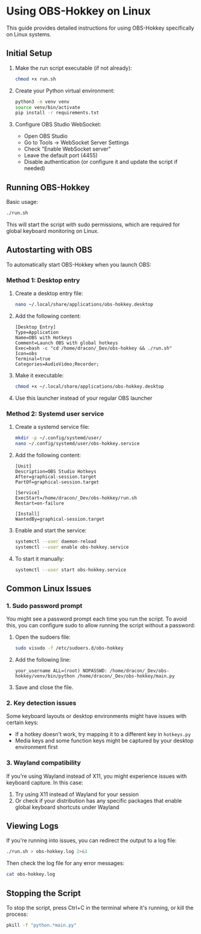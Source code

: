 # Using OBS-Hokkey on Linux

This guide provides detailed instructions for using OBS-Hokkey specifically on Linux systems.

## Initial Setup

1. Make the run script executable (if not already):
   ```bash
   chmod +x run.sh
   ```

2. Create your Python virtual environment:
   ```bash
   python3 -m venv venv
   source venv/bin/activate
   pip install -r requirements.txt
   ```

3. Configure OBS Studio WebSocket:
   - Open OBS Studio
   - Go to Tools → WebSocket Server Settings
   - Check "Enable WebSocket server"
   - Leave the default port (4455)
   - Disable authentication (or configure it and update the script if needed)

## Running OBS-Hokkey

Basic usage:
```bash
./run.sh
```

This will start the script with sudo permissions, which are required for global keyboard monitoring on Linux.

## Autostarting with OBS

To automatically start OBS-Hokkey when you launch OBS:

### Method 1: Desktop entry

1. Create a desktop entry file:
   ```bash
   nano ~/.local/share/applications/obs-hokkey.desktop
   ```

2. Add the following content:
   ```
   [Desktop Entry]
   Type=Application
   Name=OBS with Hotkeys
   Comment=Launch OBS with global hotkeys
   Exec=bash -c "cd /home/dracon/_Dev/obs-hokkey && ./run.sh"
   Icon=obs
   Terminal=true
   Categories=AudioVideo;Recorder;
   ```

3. Make it executable:
   ```bash
   chmod +x ~/.local/share/applications/obs-hokkey.desktop
   ```

4. Use this launcher instead of your regular OBS launcher

### Method 2: Systemd user service

1. Create a systemd service file:
   ```bash
   mkdir -p ~/.config/systemd/user/
   nano ~/.config/systemd/user/obs-hokkey.service
   ```

2. Add the following content:
   ```
   [Unit]
   Description=OBS Studio Hotkeys
   After=graphical-session.target
   PartOf=graphical-session.target

   [Service]
   ExecStart=/home/dracon/_Dev/obs-hokkey/run.sh
   Restart=on-failure

   [Install]
   WantedBy=graphical-session.target
   ```

3. Enable and start the service:
   ```bash
   systemctl --user daemon-reload
   systemctl --user enable obs-hokkey.service
   ```

4. To start it manually:
   ```bash
   systemctl --user start obs-hokkey.service
   ```

## Common Linux Issues

### 1. Sudo password prompt

You might see a password prompt each time you run the script. To avoid this, you can configure sudo to allow running the script without a password:

1. Open the sudoers file:
   ```bash
   sudo visudo -f /etc/sudoers.d/obs-hokkey
   ```

2. Add the following line:
   ```
   your_username ALL=(root) NOPASSWD: /home/dracon/_Dev/obs-hokkey/venv/bin/python /home/dracon/_Dev/obs-hokkey/main.py
   ```

3. Save and close the file.

### 2. Key detection issues

Some keyboard layouts or desktop environments might have issues with certain keys:

- If a hotkey doesn't work, try mapping it to a different key in `hotkeys.py`
- Media keys and some function keys might be captured by your desktop environment first

### 3. Wayland compatibility

If you're using Wayland instead of X11, you might experience issues with keyboard capture. In this case:

1. Try using X11 instead of Wayland for your session
2. Or check if your distribution has any specific packages that enable global keyboard shortcuts under Wayland

## Viewing Logs

If you're running into issues, you can redirect the output to a log file:

```bash
./run.sh > obs-hokkey.log 2>&1
```

Then check the log file for any error messages:

```bash
cat obs-hokkey.log
```

## Stopping the Script

To stop the script, press Ctrl+C in the terminal where it's running, or kill the process:

```bash
pkill -f "python.*main.py"
```
